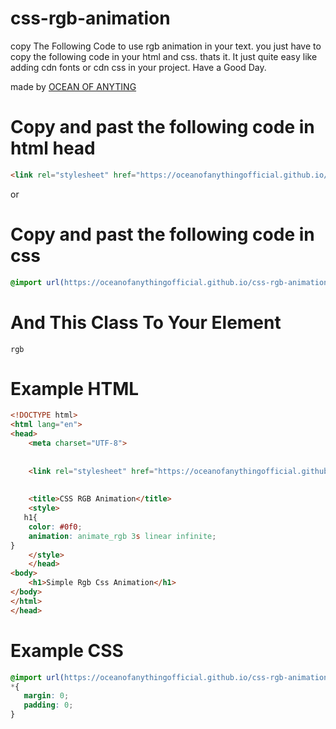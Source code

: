# css-rgb-animation

copy The Following Code to use rgb animation in your text.
you just have to copy the following code in your html and css. thats it.
It just quite easy like adding cdn fonts or cdn css in your project. Have a Good Day.

made by [OCEAN OF ANYTING](https://oceanofanythingg.blogspot.com)

# Copy and past the following code in html head
```html
<link rel="stylesheet" href="https://oceanofanythingofficial.github.io/css-rgb-animation/rgb.css">

```
or

# Copy and past the following code in css

```css
@import url(https://oceanofanythingofficial.github.io/css-rgb-animation/rgb.css);
```
    
# And This Class To Your Element
```shell
rgb
```
    
# Example HTML
```html
<!DOCTYPE html>
<html lang="en">
<head>
    <meta charset="UTF-8">
    
    
    <link rel="stylesheet" href="https://oceanofanythingofficial.github.io/css-rgb-animation/rgb.css">
    
    
    <title>CSS RGB Animation</title>
    <style>
   h1{
    color: #0f0;
    animation: animate_rgb 3s linear infinite;
}
    </style>
    </head>
<body>
    <h1>Simple Rgb Css Animation</h1>
</body>
</html>
</head>
```
 # Example CSS
 ```css
 @import url(https://oceanofanythingofficial.github.io/css-rgb-animation/rgb.css);
*{
    margin: 0;
    padding: 0;
}
 ```
